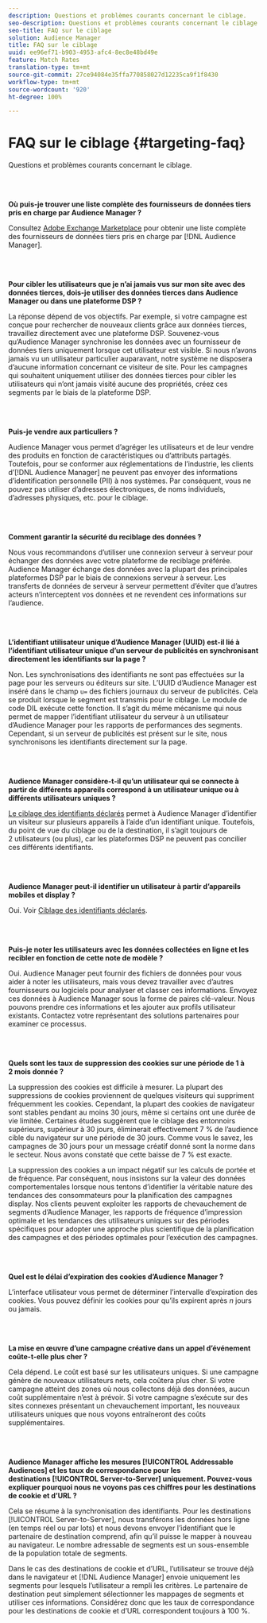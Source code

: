 ```yaml
---
description: Questions et problèmes courants concernant le ciblage.
seo-description: Questions et problèmes courants concernant le ciblage.
seo-title: FAQ sur le ciblage
solution: Audience Manager
title: FAQ sur le ciblage
uuid: ee96ef71-b903-4953-afc4-8ec8e48bd49e
feature: Match Rates
translation-type: tm+mt
source-git-commit: 27ce94084e35ffa770858027d12235ca9f1f8430
workflow-type: tm+mt
source-wordcount: '920'
ht-degree: 100%

---
```



# FAQ sur le ciblage {#targeting-faq}

Questions et problèmes courants concernant le ciblage.

<br> 

<!-- 

faq_targeting.xml

 -->

**Où puis-je trouver une liste complète des fournisseurs de données tiers pris en charge par Audience Manager ?**

Consultez [Adobe Exchange Marketplace](https://exchange.adobe.com/experiencecloud.html) pour obtenir une liste complète des fournisseurs de données tiers pris en charge par [!DNL Audience Manager].

<br> 

**Pour cibler les utilisateurs que je n’ai jamais vus sur mon site avec des données tierces, dois-je utiliser des données tierces dans Audience Manager ou dans une plateforme DSP ?**

La réponse dépend de vos objectifs. Par exemple, si votre campagne est conçue pour rechercher de nouveaux clients grâce aux données tierces, travaillez directement avec une plateforme DSP. Souvenez-vous qu’Audience Manager synchronise les données avec un fournisseur de données tiers uniquement lorsque cet utilisateur est visible. Si nous n’avons jamais vu un utilisateur particulier auparavant, notre système ne disposera d’aucune information concernant ce visiteur de site. Pour les campagnes qui souhaitent uniquement utiliser des données tierces pour cibler les utilisateurs qui n’ont jamais visité aucune des propriétés, créez ces segments par le biais de la plateforme DSP.

<br> 

**Puis-je vendre aux particuliers ?**

Audience Manager vous permet d’agréger les utilisateurs et de leur vendre des produits en fonction de caractéristiques ou d’attributs partagés. Toutefois, pour se conformer aux réglementations de l’industrie, les clients d’[!DNL Audience Manager] ne peuvent pas envoyer des informations d’identification personnelle (PII) à nos systèmes. Par conséquent, vous ne pouvez pas utiliser d’adresses électroniques, de noms individuels, d’adresses physiques, etc. pour le ciblage.

<br> 

**Comment garantir la sécurité du reciblage des données ?**

Nous vous recommandons d’utiliser une connexion serveur à serveur pour échanger des données avec votre plateforme de reciblage préférée. Audience Manager échange des données avec la plupart des principales plateformes DSP par le biais de connexions serveur à serveur. Les transferts de données de serveur à serveur permettent d’éviter que d’autres acteurs n’interceptent vos données et ne revendent ces informations sur l’audience.

<br> 

**L’identifiant utilisateur unique d’Audience Manager (UUID) est-il lié à l’identifiant utilisateur unique d’un serveur de publicités en synchronisant directement les identifiants sur la page ?**

Non. Les synchronisations des identifiants ne sont pas effectuées sur la page pour les serveurs ou éditeurs sur site. L’UUID d’Audience Manager est inséré dans le champ `u=` des fichiers journaux du serveur de publicités. Cela se produit lorsque le segment est transmis pour le ciblage. Le module de code DIL exécute cette fonction. Il s’agit du même mécanisme qui nous permet de mapper l’identifiant utilisateur du serveur à un utilisateur d’Audience Manager pour les rapports de performances des segments. Cependant, si un serveur de publicités est présent sur le site, nous synchronisons les identifiants directement sur la page.

<br> 

**Audience Manager considère-t-il qu’un utilisateur qui se connecte à partir de différents appareils correspond à un utilisateur unique ou à différents utilisateurs uniques ?**

[Le ciblage des identifiants déclarés](../features/declared-ids.md#declared-id-targeting) permet à Audience Manager d’identifier un visiteur sur plusieurs appareils à l’aide d’un identifiant unique. Toutefois, du point de vue du ciblage ou de la destination, il s’agit toujours de 2 utilisateurs (ou plus), car les plateformes DSP ne peuvent pas concilier ces différents identifiants.

<br> 

**Audience Manager peut-il identifier un utilisateur à partir d’appareils mobiles et display ?**

Oui. Voir [Ciblage des identifiants déclarés](../features/declared-ids.md#declared-id-targeting).

<br> 

**Puis-je noter les utilisateurs avec les données collectées en ligne et les recibler en fonction de cette note de modèle ?**

Oui. Audience Manager peut fournir des fichiers de données pour vous aider à noter les utilisateurs, mais vous devez travailler avec d’autres fournisseurs ou logiciels pour analyser et classer ces informations. Envoyez ces données à Audience Manager sous la forme de paires clé-valeur. Nous pouvons prendre ces informations et les ajouter aux profils utilisateur existants. Contactez votre représentant des solutions partenaires pour examiner ce processus.

<br> 

**Quels sont les taux de suppression des cookies sur une période de 1 à 2 mois donnée ?**

La suppression des cookies est difficile à mesurer. La plupart des suppressions de cookies proviennent de quelques visiteurs qui suppriment fréquemment les cookies. Cependant, la plupart des cookies de navigateur sont stables pendant au moins 30 jours, même si certains ont une durée de vie limitée. Certaines études suggèrent que le ciblage des entonnoirs supérieurs, supérieur à 30 jours, éliminerait effectivement 7 % de l’audience cible du navigateur sur une période de 30 jours. Comme vous le savez, les campagnes de 30 jours pour un message créatif donné sont la norme dans le secteur. Nous avons constaté que cette baisse de 7 % est exacte.

La suppression des cookies a un impact négatif sur les calculs de portée et de fréquence. Par conséquent, nous insistons sur la valeur des données comportementales lorsque nous tentons d’identifier la véritable nature des tendances des consommateurs pour la planification des campagnes display. Nos clients peuvent exploiter les rapports de chevauchement de segments d’Audience Manager, les rapports de fréquence d’impression optimale et les tendances des utilisateurs uniques sur des périodes spécifiques pour adopter une approche plus scientifique de la planification des campagnes et des périodes optimales pour l’exécution des campagnes.

<br> 

**Quel est le délai d’expiration des cookies d’Audience Manager ?**

L’interface utilisateur vous permet de déterminer l’intervalle d’expiration des cookies. Vous pouvez définir les cookies pour qu’ils expirent après *n* jours ou jamais.

<br> 

**La mise en œuvre d’une campagne créative dans un appel d’événement coûte-t-elle plus cher ?**

Cela dépend. Le coût est basé sur les utilisateurs uniques. Si une campagne génère de nouveaux utilisateurs nets, cela coûtera plus cher. Si votre campagne atteint des zones où nous collectons déjà des données, aucun coût supplémentaire n’est à prévoir. Si votre campagne s’exécute sur des sites connexes présentant un chevauchement important, les nouveaux utilisateurs uniques que nous voyons entraîneront des coûts supplémentaires.

<br> 

**Audience Manager affiche les mesures [!UICONTROL Addressable Audiences] et les taux de correspondance pour les destinations [!UICONTROL Server-to-Server] uniquement. Pouvez-vous expliquer pourquoi nous ne voyons pas ces chiffres pour les destinations de cookie et d’URL ?**

Cela se résume à la synchronisation des identifiants. Pour les destinations [!UICONTROL Server-to-Server], nous transférons les données hors ligne (en temps réel ou par lots) et nous devons envoyer l’identifiant que le partenaire de destination comprend, afin qu’il puisse le mapper à nouveau au navigateur. Le nombre adressable de segments est un sous-ensemble de la population totale de segments.

Dans le cas des destinations de cookie et d’URL, l’utilisateur se trouve déjà dans le navigateur et [!DNL Audience Manager] envoie uniquement les segments pour lesquels l’utilisateur a rempli les critères. Le partenaire de destination peut simplement sélectionner les mappages de segments et utiliser ces informations. Considérez donc que les taux de correspondance pour les destinations de cookie et d’URL correspondent toujours à 100 %.
